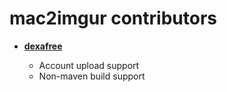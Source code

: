 mac2imgur contributors
============================================

* **[dexafree](https://github.com/dexafree)**

  * Account upload support
  * Non-maven build support